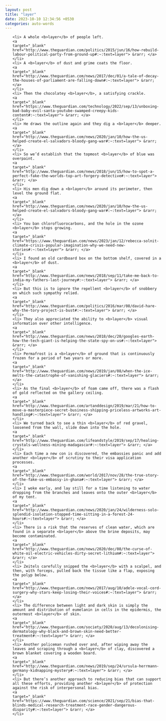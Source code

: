 ```yaml
---
layout: post
title: "layer"
date: 2023-10-10 12:34:56 +0530
categories: auto-words
---
```

<ol>

    <li> A whole <b>layer</b> of people left.
    <a 
    target="_blank" 
    href="http://www.theguardian.com/politics/2015/jun/16/how-rebuild-labour-political-party-from-ground-up#:~:text=layer"> &rarr; </a>
    </li>
    <li> A <b>layer</b> of dust and grime coats the floor.
    <a 
    target="_blank" 
    href="http://www.theguardian.com/news/2017/dec/01/a-tale-of-decay-the-houses-of-parliament-are-falling-down#:~:text=layer"> &rarr; </a>
    </li>
    <li> Then the chocolatey <b>layer</b>, a satisfying crackle.
    <a 
    target="_blank" 
    href="https://www.theguardian.com/technology/2022/sep/13/unboxing-bad-baby-evil-santa-youtube-swamped-creepy-kids-content#:~:text=layer"> &rarr; </a>
    </li>
    <li> He draws the outline again and they dig a <b>layer</b> deeper.
    <a 
    target="_blank" 
    href="http://www.theguardian.com/news/2020/jan/10/how-the-us-helped-create-el-salvadors-bloody-gang-war#:~:text=layer"> &rarr; </a>
    </li>
    <li> So we’d establish that the topmost <b>layer</b> of blue was overpaint.
    <a 
    target="_blank" 
    href="http://www.theguardian.com/news/2018/jun/15/how-to-spot-a-perfect-fake-the-worlds-top-art-forgery-detective#:~:text=layer"> &rarr; </a>
    </li>
    <li> His men dig down a <b>layer</b> around its perimeter, then level the ground flat.
    <a 
    target="_blank" 
    href="http://www.theguardian.com/news/2020/jan/10/how-the-us-helped-create-el-salvadors-bloody-gang-war#:~:text=layer"> &rarr; </a>
    </li>
    <li> You ban chlorofluorocarbons, and the hole in the ozone <b>layer</b> stops growing.
    <a 
    target="_blank" 
    href="https://www.theguardian.com/news/2023/jan/12/rebecca-solnit-climate-crisis-popular-imagination-why-we-need-new-stories#:~:text=layer"> &rarr; </a>
    </li>
    <li> I found an old cardboard box on the bottom shelf, covered in a <b>layer</b> of dust.
    <a 
    target="_blank" 
    href="http://www.theguardian.com/news/2018/sep/11/take-me-back-to-india-my-fathers-last-journey#:~:text=layer"> &rarr; </a>
    </li>
    <li> But this is to ignore the repellent <b>layer</b> of snobbery on which such sympathy relied.
    <a 
    target="_blank" 
    href="http://www.theguardian.com/politics/2016/mar/08/david-hare-why-the-tory-project-is-bust#:~:text=layer"> &rarr; </a>
    </li>
    <li> They also appreciated the ability to <b>layer</b> visual information over other intelligence.
    <a 
    target="_blank" 
    href="http://www.theguardian.com/news/2018/dec/20/googles-earth-how-the-tech-giant-is-helping-the-state-spy-on-us#:~:text=layer"> &rarr; </a>
    </li>
    <li> Permafrost is a <b>layer</b> of ground that is continuously frozen for a period of two years or more.
    <a 
    target="_blank" 
    href="http://www.theguardian.com/news/2019/jan/08/when-the-ice-melts-the-catastrophe-of-vanishing-glaciers#:~:text=layer"> &rarr; </a>
    </li>
    <li> As the final <b>layer</b> of foam came off, there was a flash of gold reflected on the gallery ceiling.
    <a 
    target="_blank" 
    href="http://www.theguardian.com/artanddesign/2019/mar/21/how-to-move-a-masterpiece-secret-business-shipping-priceless-artworks-art-handling#:~:text=layer"> &rarr; </a>
    </li>
    <li> We turned back to see a thin <b>layer</b> of red gravel, loosened from the wall, slide down into the hole.
    <a 
    target="_blank" 
    href="http://www.theguardian.com/lifeandstyle/2019/sep/17/healing-crystals-wellness-mining-madagascar#:~:text=layer"> &rarr; </a>
    </li>
    <li> Each time a new con is discovered, the embassies panic and add another <b>layer</b> of scrutiny to their visa application processes.
    <a 
    target="_blank" 
    href="http://www.theguardian.com/world/2017/nov/28/the-true-story-of-the-fake-us-embassy-in-ghana#:~:text=layer"> &rarr; </a>
    </li>
    <li> I woke early, and lay still for a time listening to water dropping from the branches and leaves onto the outer <b>layer</b> of my tent.
    <a 
    target="_blank" 
    href="http://www.theguardian.com/news/2020/jan/24/wilderness-solo-splendid-isolation-stopped-time-sitting-in-a-forest-24-hours#:~:text=layer"> &rarr; </a>
    </li>
    <li> There is a risk that the reserves of clean water, which are found in a separate <b>layer</b> above the brine deposits, may become contaminated.
    <a 
    target="_blank" 
    href="http://www.theguardian.com/news/2020/dec/08/the-curse-of-white-oil-electric-vehicles-dirty-secret-lithium#:~:text=layer"> &rarr; </a>
    </li>
    <li> Zeitels carefully snipped the <b>layer</b> with a scalpel, and then, with forceps, pulled back the tissue like a flap, exposing the polyp below.
    <a 
    target="_blank" 
    href="http://www.theguardian.com/news/2017/aug/10/adele-vocal-cord-surgery-why-stars-keep-losing-their-voices#:~:text=layer"> &rarr; </a>
    </li>
    <li> The difference between light and dark skin is simply the amount and distribution of eumelanin in cells in the epidermis, the outermost <b>layer</b> of skin.
    <a 
    target="_blank" 
    href="http://www.theguardian.com/society/2020/aug/13/decolonising-dermatology-why-black-and-brown-skin-need-better-treatment#:~:text=layer"> &rarr; </a>
    </li>
    <li> Another policeman rushed over and, after wiping away the leaves and scraping through a <b>layer</b> of clay, discovered a brown blanket covering a wooden board.
    <a 
    target="_blank" 
    href="http://www.theguardian.com/news/2019/sep/24/ursula-herrmann-germany-kidnapping-mystery#:~:text=layer"> &rarr; </a>
    </li>
    <li> But there’s another approach to reducing bias that can support all these efforts, providing another <b>layer</b> of protection against the risk of interpersonal bias.
    <a 
    target="_blank" 
    href="https://www.theguardian.com/science/2021/sep/21/bias-that-blinds-medical-research-treatment-race-gender-dangerous-disparity#:~:text=layer"> &rarr; </a>
    </li>